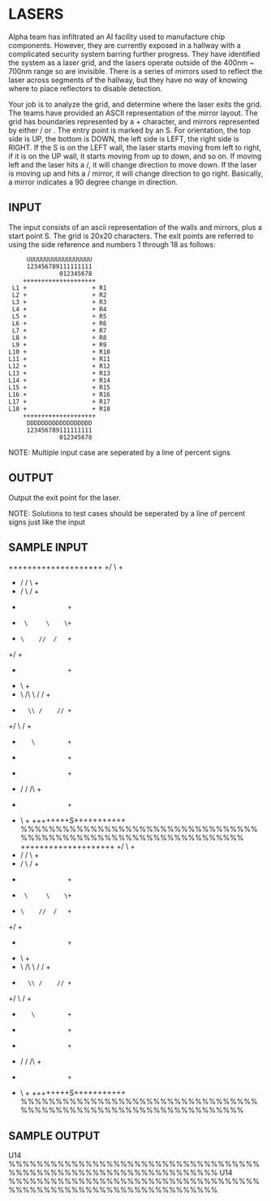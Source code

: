 <!-- RATING: EASY -->
<!-- NAME: LASERS -->
<!-- GENERATOR: generate.pl -->
# LASERS

Alpha team has infiltrated an AI facility used to manufacture chip components. However, they are currently exposed in a hallway with a complicated security system barring further progress. They have identified the system as a laser grid, and the lasers operate outside of the 400nm ~ 700nm range so are invisible. There is a series of mirrors used to reflect the laser across segments of the hallway, but they have no way of knowing where to place reflectors to disable detection.

Your job is to analyze the grid, and determine where the laser exits the grid. The teams have provided an ASCII representation of the mirror layout. The grid has boundaries represented by a + character, and mirrors represented by either / or \. The entry point is marked by an S. For orientation, the top side is UP, the bottom is DOWN, the left side is LEFT, the right side is RIGHT. If the S is on the LEFT wall, the laser starts moving from left to right, if it is on the UP wall, it starts moving from up to down, and so on. If moving left and the laser hits a /, it will change direction to move down. If the laser is moving up and hits a / mirror, it will change direction to go right. Basically, a mirror indicates a 90 degree change in direction.

## INPUT
The input consists of an ascii representation of the walls and mirrors, plus a start point S. The grid is 20x20 characters. The exit points are referred to using the side reference and numbers 1 through 18 as follows: 

	     UUUUUUUUUUUUUUUUUU
	     123456789111111111
	              012345678
	    ++++++++++++++++++++
	 L1 +                  + R1
	 L2 +                  + R2
	 L3 +                  + R3
	 L4 +                  + R4
	 L5 +                  + R5
	 L6 +                  + R6
	 L7 +                  + R7
	 L8 +                  + R8
	 L9 +                  + R9
	L10 +                  + R10
	L11 +                  + R11
	L12 +                  + R12
	L13 +                  + R13
	L14 +                  + R14
	L15 +                  + R15
	L16 +                  + R16
	L17 +                  + R17
	L18 +                  + R18
	    ++++++++++++++++++++
	     DDDDDDDDDDDDDDDDDD
	     123456789111111111
	              012345678

NOTE: Multiple input case are seperated by a line of percent signs

## OUTPUT
Output the exit point for the laser.

NOTE: Solutions to test cases should be seperated by a line of percent signs just like the input

## SAMPLE INPUT
++++++++++++++++++++
+/      \          +
+  /   \/      \   +
+    \/   \     /  +
+                  +
+      \     \    \+
+     \    //  /   +
+/                 +
+                  +
+    \             +
+  \  /\  \ /    / +
+       \\ /    // +
+/   \ /           +
+        \         +
+                  +
+                  +
+   /  \/     /\   +
+                  +
+ \                +
++++++++S+++++++++++
%%%%%%%%%%%%%%%%%%%%%%%%%%%%%%%%%%%%%%%%%%%%%%%%%%%%%%%%%%%%%%%%%%
++++++++++++++++++++
+/      \          +
+  /   \/      \   +
+    \/   \     /  +
+                  +
+      \     \    \+
+     \    //  /   +
+/                 +
+                  +
+    \             +
+  \  /\  \ /    / +
+       \\ /    // +
+/   \ /           +
+        \         +
+                  +
+                  +
+   /  \/     /\   +
+                  +
+ \                +
++++++++S+++++++++++
%%%%%%%%%%%%%%%%%%%%%%%%%%%%%%%%%%%%%%%%%%%%%%%%%%%%%%%%%%%%%%%%%%

## SAMPLE OUTPUT
U14
%%%%%%%%%%%%%%%%%%%%%%%%%%%%%%%%%%%%%%%%%%%%%%%%%%%%%%%%%%%%%%%%%%
U14
%%%%%%%%%%%%%%%%%%%%%%%%%%%%%%%%%%%%%%%%%%%%%%%%%%%%%%%%%%%%%%%%%%
